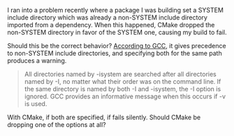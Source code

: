 I ran into a problem recently where a package I was building set a SYSTEM include directory which was already a non-SYSTEM include directory imported from a dependency. When this happened, CMake dropped the non-SYSTEM directory in favor of the SYSTEM one, causing my build to fail.

Should this be the correct behavior? [According to GCC](https://gcc.gnu.org/onlinedocs/cpp/System-Headers.html), it gives precedence to non-SYSTEM include directories, and specifying both for the same path produces a warning.

> All directories named by -isystem are searched after all directories named by -I, no matter what their order was on the command line. If the same directory is named by both -I and -isystem, the -I option is ignored. GCC provides an informative message when this occurs if -v is used.

With CMake, if both are specified, if fails silently. Should CMake be dropping one of the options at all?
